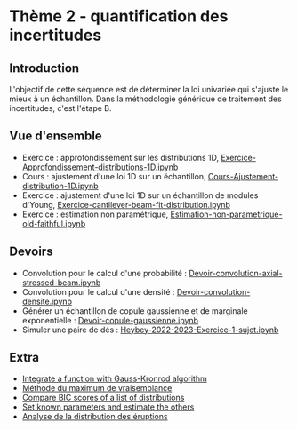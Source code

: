 # Thème 2 - quantification des incertitudes
## Introduction
L'objectif de cette séquence est de déterminer la loi univariée qui s'ajuste le mieux à un échantillon. Dans la méthodologie générique de traitement des incertitudes, c'est l'étape B.

## Vue d'ensemble
- Exercice : approfondissement sur les distributions 1D, [Exercice-Approfondissement-distributions-1D.ipynb](Exercice-Approfondissement-distributions-1D.ipynb)
- Cours : ajustement d'une loi 1D sur un échantillon, [Cours-Ajustement-distribution-1D.ipynb](Cours-Ajustement-distribution-1D.ipynb)
- Exercice : ajustement d'une loi 1D sur un échantillon de modules d'Young, [Exercice-cantilever-beam-fit-distribution.ipynb](Exercice-cantilever-beam-fit-distribution.ipynb)
- Exercice : estimation non paramétrique, [Estimation-non-parametrique-old-faithful.ipynb](Estimation-non-parametrique-old-faithful.ipynb)

## Devoirs
- Convolution pour le calcul d'une probabilité : [Devoir-convolution-axial-stressed-beam.ipynb](Devoirs/Devoir-convolution-axial-stressed-beam.ipynb)
- Convolution pour le calcul d'une densité : [Devoir-convolution-densite.ipynb](Devoirs/Devoir-convolution-densite.ipynb)
- Générer un échantillon de copule gaussienne et de marginale exponentielle : [Devoir-copule-gaussienne.ipynb](Devoirs/Devoir-copule-gaussienne.ipynb)
- Simuler une paire de dés : [Heybey-2022-2023-Exercice-1-sujet.ipynb](Devoirs/Heybey-2022-2023-Exercice-1-sujet.ipynb)

## Extra
- [Integrate a function with Gauss-Kronrod algorithm](Extra/integrate-function-GaussKronrod.ipynb)
- [Méthode du maximum de vraisemblance](Extra/Maximum-de-vraisemblance.ipynb)
- [Compare BIC scores of a list of distributions](Extra/Rank-distribution-with-BIC.ipynb)
- [Set known parameters and estimate the others](Extra/Set-known-parameter-and-estimate-the-others.ipynb)
- [Analyse de la distribution des éruptions](Extra/analyse-eruption-sensibilite-h.ipynb)
